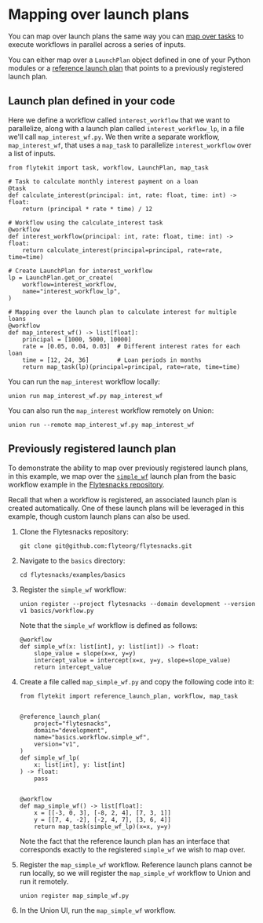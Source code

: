 # Mapping over launch plans

You can map over launch plans the same way you can [map over tasks](../tasks/task-types.md#map-tasks) to execute workflows in parallel across a series of inputs.

You can either map over a `LaunchPlan` object defined in one of your Python modules or a [reference launch plan](reference-launch-plans) that points to a previously registered launch plan.

## Launch plan defined in your code

Here we define a workflow called `interest_workflow` that we want to parallelize, along with a launch plan called `interest_workflow_lp`, in a file we'll call `map_interest_wf.py`. 
We then write a separate workflow, `map_interest_wf`, that uses a `map_task` to parallelize `interest_workflow` over a list of inputs.

```{code-block} python
from flytekit import task, workflow, LaunchPlan, map_task

# Task to calculate monthly interest payment on a loan
@task
def calculate_interest(principal: int, rate: float, time: int) -> float:
    return (principal * rate * time) / 12

# Workflow using the calculate_interest task
@workflow
def interest_workflow(principal: int, rate: float, time: int) -> float:
    return calculate_interest(principal=principal, rate=rate, time=time)

# Create LaunchPlan for interest_workflow
lp = LaunchPlan.get_or_create(
    workflow=interest_workflow,
    name="interest_workflow_lp",
)

# Mapping over the launch plan to calculate interest for multiple loans
@workflow
def map_interest_wf() -> list[float]:
    principal = [1000, 5000, 10000]
    rate = [0.05, 0.04, 0.03]  # Different interest rates for each loan
    time = [12, 24, 36]        # Loan periods in months
    return map_task(lp)(principal=principal, rate=rate, time=time)
```

You can run the `map_interest` workflow locally:

```{code-block} bash
union run map_interest_wf.py map_interest_wf
```

You can also run the `map_interest` workflow remotely on Union:

```{code-block} bash
union run --remote map_interest_wf.py map_interest_wf
```

## Previously registered launch plan

To demonstrate the ability to map over previously registered launch plans, in this example, we map over the [`simple_wf`](https://github.com/flyteorg/flytesnacks/blob/7a300ac43f3da41a4e01bd4dae9d45e8c0094ce3/examples/basics/basics/workflow.py#L25) launch plan from the basic workflow example in the [Flytesnacks repository](https://github.com/flyteorg/flytesnacks).

Recall that when a workflow is registered, an associated launch plan is created automatically. One of these launch plans will be leveraged in this example, though custom launch plans can also be used. 


1. Clone the Flytesnacks repository:

    ```{code-block} bash
    git clone git@github.com:flyteorg/flytesnacks.git
    ```

2. Navigate to the `basics` directory:

    ```{code-block} bash
    cd flytesnacks/examples/basics
    ```

3. Register the `simple_wf` workflow:

    ```{code-block} bash
    union register --project flytesnacks --domain development --version v1 basics/workflow.py
    ```
    
    Note that the `simple_wf` workflow is defined as follows:

    ```{code-block} python
    @workflow
    def simple_wf(x: list[int], y: list[int]) -> float:
        slope_value = slope(x=x, y=y)
        intercept_value = intercept(x=x, y=y, slope=slope_value)
        return intercept_value
    ```

4. Create a file called `map_simple_wf.py` and copy the following code into it:

    ```{code-block} python
    from flytekit import reference_launch_plan, workflow, map_task
    
    
    @reference_launch_plan(
        project="flytesnacks",
        domain="development",
        name="basics.workflow.simple_wf",
        version="v1",
    )
    def simple_wf_lp(
        x: list[int], y: list[int]
    ) -> float:
        pass
    
    
    @workflow
    def map_simple_wf() -> list[float]:
        x = [[-3, 0, 3], [-8, 2, 4], [7, 3, 1]]
        y = [[7, 4, -2], [-2, 4, 7], [3, 6, 4]]
        return map_task(simple_wf_lp)(x=x, y=y)
    
    ```
    
    Note the fact that the reference launch plan has an interface that corresponds exactly to the registered `simple_wf` we wish to map over.

5. Register the `map_simple_wf` workflow. Reference launch plans cannot be run locally, so we will register the `map_simple_wf` workflow to Union and run it remotely.


    ```{code-block} bash
    union register map_simple_wf.py
    ```

6. In the Union UI, run the `map_simple_wf` workflow.
